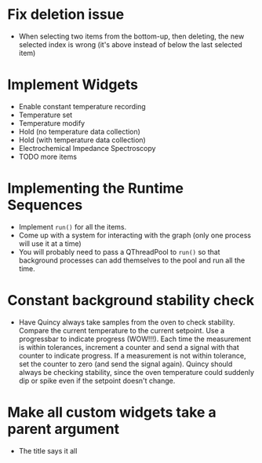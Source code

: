 # Fix deletion issue
- When selecting two items from the bottom-up, then deleting, the new selected index is wrong (it's above instead of below the last selected item)

# Implement Widgets
- Enable constant temperature recording
- Temperature set
- Temperature modify
- Hold (no temperature data collection)
- Hold (with temperature data collection)
- Electrochemical Impedance Spectroscopy
- TODO more items

# Implementing the Runtime Sequences
- Implement `run()` for all the items.
- Come up with a system for interacting with the graph (only one process will use it at a time)
- You will probably need to pass a QThreadPool to `run()` so that background processes can add themselves to the pool and run all the time.

# Constant background stability check
- Have Quincy always take samples from the oven to check stability. Compare the current temperature to the current setpoint. Use a progressbar to indicate progress (WOW!!!). Each time the measurement is within tolerances, increment a counter and send a signal with that counter to indicate progress. If a measurement is not within tolerance, set the counter to zero (and send the signal again). Quincy should always be checking stability, since the oven temperature could suddenly dip or spike even if the setpoint doesn't change.

# Make all custom widgets take a parent argument
- The title says it all
